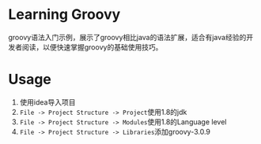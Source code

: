 # Learning Groovy

groovy语法入门示例，展示了groovy相比java的语法扩展，适合有java经验的开发者阅读，以便快速掌握groovy的基础使用技巧。

# Usage

1. 使用idea导入项目
1. `File -> Project Structure -> Project`使用1.8的jdk
1. `File -> Project Structure -> Modules`使用1.8的Language level
1. `File -> Project Structure -> Libraries`添加groovy-3.0.9
